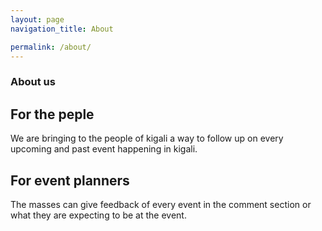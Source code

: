 ```yaml
---
layout: page
navigation_title: About

permalink: /about/
---
```


<h3>About us</h3>

<h2>For the peple</h2>

We are bringing to the people of kigali a way to follow up on every upcoming and past event happening in kigali.

<h2>For event planners</h2>

The masses can give feedback of every event in the comment section or what they are expecting to be at the event.

